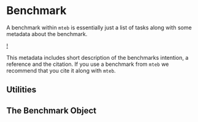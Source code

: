 # Benchmark

A benchmark within `mteb` is essentially just a list of tasks along with some metadata about the benchmark.

[!](benchmark_explainer.png)


This metadata includes short description of the benchmarks intention, a reference and the citation. If you use a benchmark from `mteb` we recommend
that you cite it along with `mteb`.


## Utilities

<!-- :::mteb.get_benchmark -->


## The Benchmark Object

<!-- :::mteb.Benchmark -->



